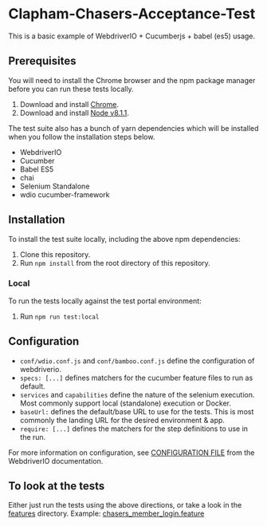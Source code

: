 Clapham-Chasers-Acceptance-Test
==============================

This is a basic example of WebdriverIO + Cucumberjs + babel (es5) usage.


Prerequisites
------------

You will need to install the Chrome browser and the npm package manager before you can run these tests locally.

1. Download and install [Chrome](https://www.google.com/chrome/index.html).
1. Download and install [Node v8.1.1](https://nodejs.org/en/).

The test suite also has a bunch of yarn dependencies which will be installed when you follow the installation
steps below.

* WebdriverIO
* Cucumber
* Babel ES5
* chai
* Selenium Standalone
* wdio cucumber-framework


Installation
------------

To install the test suite locally, including the above npm dependencies:

1. Clone this repository.
1. Run `npm install` from the root directory of this repository.

### Local

To run the tests locally against the test portal environment:

1. Run `npm run test:local`


Configuration
-------------

- `conf/wdio.conf.js` and `conf/bamboo.conf.js` define the configuration of webdriverio.  
- `specs: [...]` defines matchers for the cucumber feature files to run as default. 
- `services` and `capabilities` define the nature of the selenium execution.
Most commonly support local (standalone) execution or Docker.
- `baseUrl:` defines the default/base URL to use for the tests.
This is most commonly the landing URL for the desired environment & app.
- `require: [...]` defines the matchers for the step definitions to use in the run.

For more information on configuration, see [CONFIGURATION FILE](http://webdriver.io/guide/testrunner/configurationfile.html)
from the WebdriverIO documentation.

To look at the tests
--------------------

Either just run the tests using the above directions, or take a look in the [features](features) directory.
Example: [chasers_member_login.feature](features/chasers/chasers_member_login.feature)


